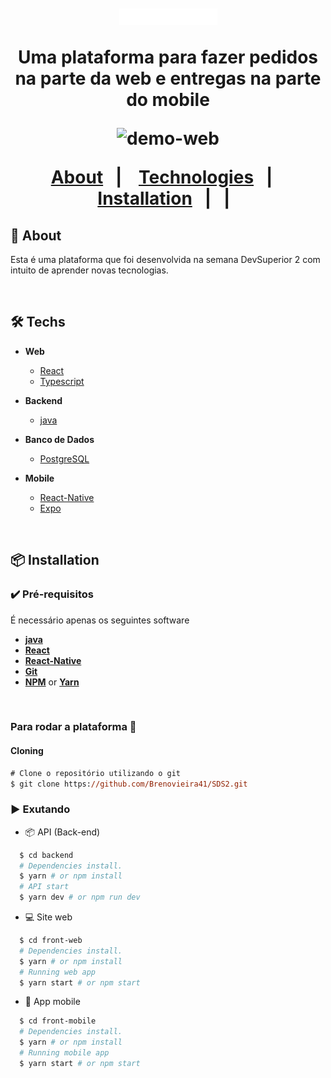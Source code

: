 <h1 align="center">
<br>

 <img src=".github/Logo.png" alt="DSdelivery" />

<p align="center">
    <b ></b>Uma plataforma para fazer pedidos na parte da web </b>
    <b ></b>e entregas na parte do mobile </b>
</p>

<div align="center" >
    <img src=".github/web.gif"
    alt="demo-web" height="425">
    </div>

<p align="center">
  <a href="#bookmark-about">About</a>&nbsp;&nbsp;&nbsp;|&nbsp;&nbsp;&nbsp;
  <a href="#computer-technologies">Technologies</a>&nbsp;&nbsp;&nbsp;|&nbsp;&nbsp;&nbsp;
  <a href="#package-installation">Installation</a>&nbsp;&nbsp;&nbsp;|&nbsp;&nbsp;&nbsp;|&nbsp;&nbsp;
</p>

## :bookmark: About

Esta é uma plataforma que foi desenvolvida na semana DevSuperior 2 com intuito de
aprender novas tecnologias.

<br>

## 🛠 Techs

- **Web**

  - [React](https://reactjs.org/)
  - [Typescript](https://www.typescriptlang.org/)

- **Backend**
  - [java](https://nodejs.org/en/)

- **Banco de Dados**
  - [PostgreSQL](https://www.postgresql.org/)

- **Mobile**
  - [React-Native](https://reactnative.dev/)
  - [Expo](https://expo.io/)

<br>

## :package: Installation

### :heavy_check_mark: **Pré-requisitos**

É necessário apenas os seguintes software

- **[java](https://nodejs.org/en/)**
- **[React](https://reactjs.org/)**
- **[React-Native](https://reactnative.dev/)**
- **[Git](https://git-scm.com/)**
- **[NPM](https://www.npmjs.com/)** or **[Yarn](https://yarnpkg.com/)**

<br>

### Para rodar a plataforma  🚀

#### Cloning

```ps
# Clone o repositório utilizando o git
$ git clone https://github.com/Brenovieira41/SDS2.git
```

### :arrow_forward: **Exutando**

- :package: API (Back-end)

```sh
  $ cd backend
  # Dependencies install.
  $ yarn # or npm install
  # API start
  $ yarn dev # or npm run dev
```

- :computer: Site web

```sh
  $ cd front-web
  # Dependencies install.
  $ yarn # or npm install
  # Running web app
  $ yarn start # or npm start
```
- :iphone: App mobile
```sh
  $ cd front-mobile
  # Dependencies install.
  $ yarn # or npm install
  # Running mobile app
  $ yarn start # or npm start
```
